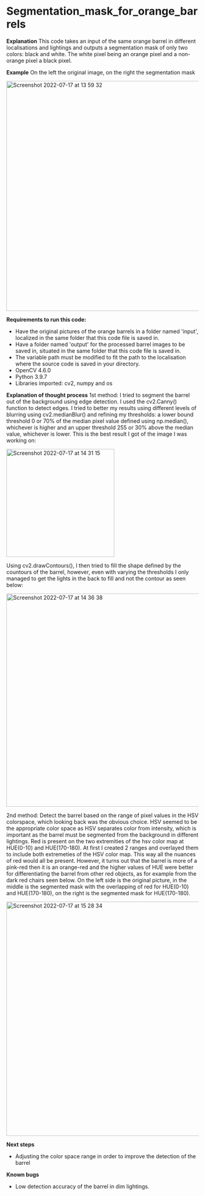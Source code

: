 # Segmentation_mask_for_orange_barrels

**Explanation**
This code takes an input of the same orange barrel in different localisations and lightings and outputs a segmentation mask of only two colors: black and white. The white pixel being an orange pixel and a non-orange pixel a black pixel.




**Example**
On the left the original image, on the right the segmentation mask

<img width="603" alt="Screenshot 2022-07-17 at 13 59 32" src="https://user-images.githubusercontent.com/97196465/179397182-f59e3a6e-be33-45b1-8559-bfa7aef8ce84.png">





**Requirements to run this code:**
- Have the original pictures of the orange barrels in a folder named 'input', localized in the same folder that this code file is saved in.
- Have a folder named 'output' for the processed barrel images to be saved in, situated in the same folder that this code file is saved in.
- The variable path must be modified to fit the path to the localisation where the source code is saved in your directory.
- OpenCV 4.6.0
- Python 3.9.7
- Libraries imported: cv2, numpy and os



**Explanation of thought process**
1st method: I tried to segment the barrel out of the background using edge detection. I used the cv2.Canny() function to detect edges. I tried to better my results using different levels of blurring using cv2.medianBlur() and refining my thresholds: a lower bound threshold 0 or 70% of the median pixel value defined using np.median(), whichever is higher and an upper threshold 255 or 30% above the median value, whichever is lower. This is the best result I got of the image I was working on:

<img width="283" alt="Screenshot 2022-07-17 at 14 31 15" src="https://user-images.githubusercontent.com/97196465/179398414-c5544188-dc52-46ff-8d7f-f224c5c979de.png">

Using cv2.drawContours(), I then tried to fill the shape defined by the countours of the barrel, however, even with varying the thresholds I only managed to get the lights in the back to fill and not the contour as seen below:

<img width="559" alt="Screenshot 2022-07-17 at 14 36 38" src="https://user-images.githubusercontent.com/97196465/179398713-72b0f11c-2f4d-4243-9192-a34756b1810f.png">

2nd method: Detect the barrel based on the range of pixel values in the HSV colorspace, which looking back was the obvious choice. HSV seemed to be the appropriate color space as HSV separates color from intensity, which is important as the barrel must be segmented from the background in different lightings. Red is present on the two extremities of the hsv color map at HUE(0-10) and HUE(170-180). At first I created 2 ranges and overlayed them to include both extremeties of the HSV color map. This way all the nuances of red would all be present. However, it turns out that the barrel is more of a pink-red then it is an orange-red and the higher values of HUE were better for differentiating the barrel from other red objects, as for example from the dark red chairs seen below. On the left side is the original picture, in the middle is the segmented mask with the overlapping of red for HUE(0-10) and HUE(170-180), on the right is the segmented mask for HUE(170-180).

<img width="614" alt="Screenshot 2022-07-17 at 15 28 34" src="https://user-images.githubusercontent.com/97196465/179400686-c9a9528c-5032-4a53-9bb5-99d228bf211d.png">

**Next steps**
- Adjusting the color space range in order to improve the detection of the barrel

**Known bugs**
- Low detection accuracy of the barrel in dim lightings.

